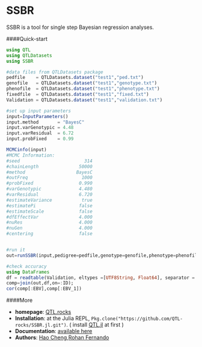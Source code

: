 # SSBR

SSBR is a tool for single step Bayesian regression analyses.


####Quick-start

```Julia
using QTL
using QTLDatasets
using SSBR

#data files from QTLDatasets package
pedfile    = QTLDatasets.dataset("test1","ped.txt")
genofile   = QTLDatasets.dataset("test1","genotype.txt")
phenofile  = QTLDatasets.dataset("test1","phenotype.txt")
fixedfile  = QTLDatasets.dataset("test1","fixed.txt")
Validation = QTLDatasets.dataset("test1","validation.txt")

#set up input parameters
input=InputParameters()
input.method       = "BayesC"
input.varGenotypic = 4.48
input.varResidual  = 6.72
input.probFixed    = 0.99

MCMCinfo(input)
#MCMC Information:
#seed                        314
#chainLength               50000
#method                   BayesC
#outFreq                    1000
#probFixed                 0.990
#varGenotypic              4.480
#varResidual               6.720
#estimateVariance           true
#estimatePi                false
#estimateScale             false
#dfEffectVar               4.000
#nuRes                     4.000
#nuGen                     4.000
#centering                 false


#run it
out=runSSBR(input,pedigree=pedfile,genotype=genofile,phenotype=phenofile,fixedfile=fixedfile);

#check accuracy
using DataFrames
df = readtable(Validation, eltypes =[UTF8String, Float64], separator = ' ',header=false,names=[:ID,:EBV]);
comp=join(out,df,on=:ID);
cor(comp[:EBV],comp[:EBV_1])
```

####More

* **homepage**: [QTL.rocks](http://QTL.rocks)
* **Installation**: at the Julia REPL, `Pkg.clone("https://github.com/QTL-rocks/SSBR.jl.git")`.  ( install [QTL.jl](https://github.com/QTL-rocks/QTL.jl) at first )
* **Documentation**: [available here](https://github.com/QTL-rocks/SSBR.jl/wiki)
* **Authors**: [Hao Cheng](http://reworkhow.github.io),[Rohan Fernando](http://www.ans.iastate.edu/faculty/index.php?id=rohan)
